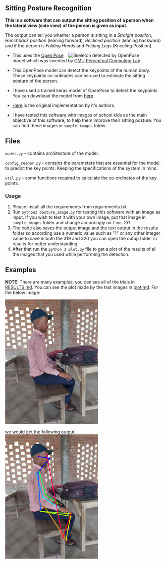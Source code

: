 ## Sitting Posture Recognition

**This is a software that can output the sitting position of a person when the lateral view (side view) of the person is given as input**. 

The output can tell you whether a person is sitting in a *Straight position*, *Hunchback position* (leaning forward), *Reclined position* (leaning backward) and if the person is *Folding Hands* and *Folding Legs* (Kneeling Position).

<img src="https://cdn-images-1.medium.com/max/600/1*oVTetBH6worv5grwvSFkxw.png" alt="Skeleton detected by OpenPose" width="300" align="right"/>

- This uses the [Open Pose](https://github.com/CMU-Perceptual-Computing-Lab/openpose) model which was invented by [CMU Perceptual Computing Lab](https://github.com/CMU-Perceptual-Computing-Lab/). 
- This OpenPose model can detect the keypoints of the human body. These keypoints co-ordinates can be used to estimate the sitting posture of the person.

- I have used a trained keras model of OpenPose to detect the keypoints. You can download the model from [here](https://www.dropbox.com/s/llpxd14is7gyj0z/model.h5)

- [Here](https://github.com/ZheC/Realtime_Multi-Person_Pose_Estimation) is the original implementation by it's authors.
 
- I have tested this software with images of school kids as the main objective of this software, to  help them improve their sitting posture. You can find these images in `sample_images` folder.

## Files
`model.py` - contains architecture of the model.

`config_reader.py` - contains the parameters that are essential for the model to predict the key points. Keeping the specifications of the system in mind.

`util.py` - some functions required to calculate the co-ordinates of the key points.

### Usage 

1. Please install all the requirements from requirements.txt.
2. Run `python3 posture_image.py` for testing this software with an image as input. If you wish to test it with your own image, put that image in `sample_images` folder and change accordingly on `line 237`.
3. The code also saves the output image and the text output in the results folder so according use a numaric value such as "1" or any other integer value to save in both the 319 and 320 you can open the outup folder in results for better understanding 
4. After that run the `python 3 plot.py` file to get a plot of the results of all the images that you used while performing the detection. 
## Examples

**NOTE**: There are many examples, you can see all of the trials in [RESULTS.md](RESULTS.md).
You can see the plot made by the test images in [plot.md](plot.md).
For the below image:

<img src="/sample_images/test_flip1.jpeg" width="300"/>

we would get the following output
<img src="results/output/1st.jpeg" width="300"/>


